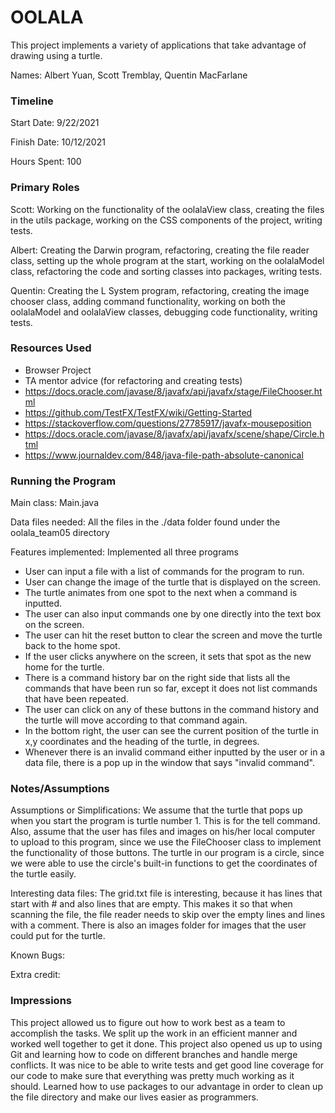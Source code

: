 OOLALA
====

This project implements a variety of applications that take advantage of drawing using a turtle.

Names: Albert Yuan, Scott Tremblay, Quentin MacFarlane


### Timeline

Start Date: 9/22/2021

Finish Date: 10/12/2021

Hours Spent: 100

### Primary Roles
Scott: Working on the functionality of the oolalaView class, creating the files in the utils package, working on the
CSS components of the project, writing tests.

Albert: Creating the Darwin program, refactoring, creating the file reader class, setting up the whole program at the start, working on the oolalaModel class, 
refactoring the code and sorting classes into packages, writing tests.

Quentin: Creating the L System program, refactoring, creating the image chooser class, adding command functionality, working on both the oolalaModel and oolalaView
classes, debugging code functionality, writing tests.

### Resources Used
* Browser Project
* TA mentor advice (for refactoring and creating tests)
* https://docs.oracle.com/javase/8/javafx/api/javafx/stage/FileChooser.html
* https://github.com/TestFX/TestFX/wiki/Getting-Started
* https://stackoverflow.com/questions/27785917/javafx-mouseposition
* https://docs.oracle.com/javase/8/javafx/api/javafx/scene/shape/Circle.html
* https://www.journaldev.com/848/java-file-path-absolute-canonical

### Running the Program

Main class: Main.java

Data files needed: All the files in the ./data folder found under the oolala_team05 directory

Features implemented: 
Implemented all three programs 


* User can input a file with a list of commands for the program to run. 
* User can change the image of the turtle that is displayed on the screen. 
* The turtle animates from one spot to the next when a command is inputted. 
* The user can also input commands one by one directly into the text box on the screen. 
* The user can hit the reset button to clear the screen and move the turtle back to the home spot. 
* If the user clicks anywhere on the screen, it sets that spot as the new home for the turtle. 
* There is a command history bar on the right side that lists all the commands that have been run so far, except it does not list commands that have been repeated. 
* The user can click on any of these buttons in the command history and the turtle will move according to that command again. 
* In the bottom right, the user can see the current position of the turtle in x,y coordinates and the heading of the turtle, in degrees. 
* Whenever there is an invalid command either inputted by the user or in a data file, there is a pop up in the window that says "invalid command".



### Notes/Assumptions

Assumptions or Simplifications: We assume that the turtle that pops up when you start the program is turtle number 1. 
This is for the tell command. Also, assume that the user has files and images on his/her local computer to upload to this program,
since we use the FileChooser class to implement the functionality of those buttons. The turtle in our program is a circle, 
since we were able to use the circle's built-in functions to get the coordinates of the turtle easily. 

Interesting data files: The grid.txt file is interesting, because it has lines that start with # and also lines that are 
empty. This makes it so that when scanning the file, the file reader needs to skip over the empty lines and lines with
a comment. There is also an images folder for images that the user could put for the turtle.

Known Bugs:

Extra credit:


### Impressions

This project allowed us to figure out how to work best as a team to accomplish the tasks. We split 
up the work in an efficient manner and worked well together to get it done. This project also opened
us up to using Git and learning how to code on different branches and handle merge conflicts. It was nice to be able to
write tests and get good line coverage for our code to make sure that everything was pretty much working as it should. 
Learned how to use packages to our advantage in order to clean up the file directory and make our lives easier as programmers. 